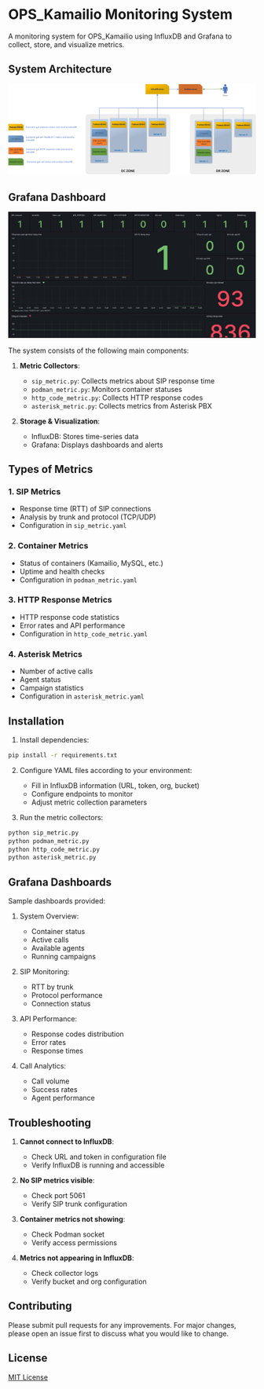# OPS_Kamailio Monitoring System

A monitoring system for OPS_Kamailio using InfluxDB and Grafana to collect, store, and visualize metrics.

## System Architecture
![Infrastructure Overview](images/infa.png)
## Grafana Dashboard
![Grafana Dashboard](images/image003.png)


The system consists of the following main components:

1. **Metric Collectors**:
   - `sip_metric.py`: Collects metrics about SIP response time
   - `podman_metric.py`: Monitors container statuses
   - `http_code_metric.py`: Collects HTTP response codes
   - `asterisk_metric.py`: Collects metrics from Asterisk PBX

2. **Storage & Visualization**:
   - InfluxDB: Stores time-series data
   - Grafana: Displays dashboards and alerts

## Types of Metrics

### 1. SIP Metrics
- Response time (RTT) of SIP connections
- Analysis by trunk and protocol (TCP/UDP)
- Configuration in `sip_metric.yaml`

### 2. Container Metrics
- Status of containers (Kamailio, MySQL, etc.)
- Uptime and health checks
- Configuration in `podman_metric.yaml`

### 3. HTTP Response Metrics
- HTTP response code statistics
- Error rates and API performance
- Configuration in `http_code_metric.yaml`

### 4. Asterisk Metrics
- Number of active calls
- Agent status
- Campaign statistics
- Configuration in `asterisk_metric.yaml`

## Installation

1. Install dependencies:
```bash
pip install -r requirements.txt
```

2. Configure YAML files according to your environment:
   - Fill in InfluxDB information (URL, token, org, bucket)
   - Configure endpoints to monitor
   - Adjust metric collection parameters

3. Run the metric collectors:
```bash
python sip_metric.py
python podman_metric.py
python http_code_metric.py
python asterisk_metric.py
```

## Grafana Dashboards

Sample dashboards provided:

1. System Overview:
   - Container status
   - Active calls
   - Available agents
   - Running campaigns

2. SIP Monitoring:
   - RTT by trunk
   - Protocol performance
   - Connection status

3. API Performance:
   - Response codes distribution
   - Error rates
   - Response times

4. Call Analytics:
   - Call volume
   - Success rates
   - Agent performance

## Troubleshooting

1. **Cannot connect to InfluxDB**:
   - Check URL and token in configuration file
   - Verify InfluxDB is running and accessible

2. **No SIP metrics visible**:
   - Check port 5061
   - Verify SIP trunk configuration

3. **Container metrics not showing**:
   - Check Podman socket
   - Verify access permissions

4. **Metrics not appearing in InfluxDB**:
   - Check collector logs
   - Verify bucket and org configuration

## Contributing

Please submit pull requests for any improvements. For major changes, please open an issue first to discuss what you would like to change.

## License

[MIT License](LICENSE)
